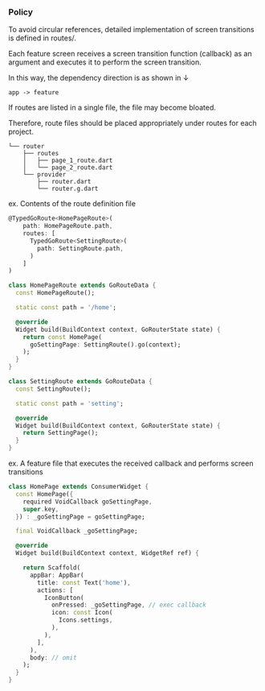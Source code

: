 ### Policy
To avoid circular references, detailed implementation of screen transitions is defined in routes/.

Each feature screen receives a screen transition function (callback) as an argument and executes it to perform the screen transition.

In this way, the dependency direction is as shown in ↓

`app -> feature`

If routes are listed in a single file, the file may become bloated.

Therefore, route files should be placed appropriately under routes for each project.
```
└── router
    ├── routes
    │   ├── page_1_route.dart
    │   └── page_2_route.dart
    └── provider
        ├── router.dart
        └── router.g.dart
```

ex. Contents of the route definition file

```dart
@TypedGoRoute<HomePageRoute>(
    path: HomePageRoute.path,
    routes: [
      TypedGoRoute<SettingRoute>(
        path: SettingRoute.path,
      )
    ]
)

class HomePageRoute extends GoRouteData {
  const HomePageRoute();

  static const path = '/home';

  @override
  Widget build(BuildContext context, GoRouterState state) {
    return const HomePage(
      goSettingPage: SettingRoute().go(context);
    );
  }
}

class SettingRoute extends GoRouteData {
  const SettingRoute();

  static const path = 'setting';

  @override
  Widget build(BuildContext context, GoRouterState state) {
    return SettingPage();
  }
}
```

ex. A feature file that executes the received callback and performs screen transitions
```dart
class HomePage extends ConsumerWidget {
  const HomePage({
    required VoidCallback goSettingPage,
    super.key,
  }) : _goSettingPage = goSettingPage;

  final VoidCallback _goSettingPage;

  @override
  Widget build(BuildContext context, WidgetRef ref) {

    return Scaffold(
      appBar: AppBar(
        title: const Text('home'),
        actions: [
          IconButton(
            onPressed: _goSettingPage, // exec callback
            icon: const Icon(
              Icons.settings,
            ),
          ),
        ],
      ),
      body: // omit
    );
  }
}
```
